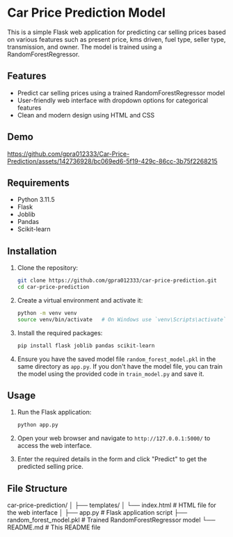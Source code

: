 # Car Price Prediction Model
This is a simple Flask web application for predicting car selling prices based on various features such as present price, kms driven, fuel type, seller type, transmission, and owner. The model is trained using a RandomForestRegressor.

## Features

- Predict car selling prices using a trained RandomForestRegressor model
- User-friendly web interface with dropdown options for categorical features
- Clean and modern design using HTML and CSS

## Demo

https://github.com/gpra012333/Car-Price-Prediction/assets/142736928/bc069ed6-5f19-429c-86cc-3b75f2268215

## Requirements

- Python 3.11.5
- Flask
- Joblib
- Pandas
- Scikit-learn

## Installation

1. Clone the repository:
    ```bash
    git clone https://github.com/gpra012333/car-price-prediction.git
    cd car-price-prediction
    ```

2. Create a virtual environment and activate it:
    ```bash
    python -m venv venv
    source venv/bin/activate   # On Windows use `venv\Scripts\activate`
    ```

3. Install the required packages:
    ```bash
    pip install flask joblib pandas scikit-learn
    ```

4. Ensure you have the saved model file `random_forest_model.pkl` in the same directory as `app.py`. If you don't have the model file, you can train the model using the provided code in `train_model.py` and save it.

## Usage

1. Run the Flask application:
    ```bash
    python app.py
    ```

2. Open your web browser and navigate to `http://127.0.0.1:5000/` to access the web interface.

3. Enter the required details in the form and click "Predict" to get the predicted selling price.

## File Structure

car-price-prediction/
│
├── templates/
│ └── index.html # HTML file for the web interface
│
├── app.py # Flask application script
├── random_forest_model.pkl # Trained RandomForestRegressor model
└── README.md # This README file
